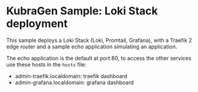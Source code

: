 # KubraGen Sample: Loki Stack deployment

This sample deploys a Loki Stack (Loki, Promtail, Grafana),
with a Traefik 2 edge router and a sample echo application simulating an application.

The echo application is the default at port 80, to access the other services
use these hosts in the ```hosts``` file:

* admin-traefik.localdomain: traefik dashboard
* admin-grafana.localdomain: grafana dashboard
